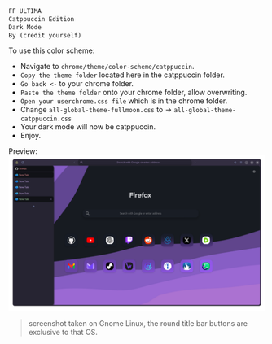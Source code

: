 ```
FF ULTIMA
Catppuccin Edition
Dark Mode
By (credit yourself)
```

To use this color scheme:
- Navigate to `chrome/theme/color-scheme/catppuccin`.
- `Copy the theme folder` located here in the catppuccin folder.
- `Go back <-` to your chrome folder.
- `Paste the theme folder` onto your chrome folder, allow overwriting.
- `Open your userchrome.css file` which is in the chrome folder.
- Change `all-global-theme-fullmoon.css` to -> `all-global-theme-catppuccin.css`
- Your dark mode will now be catppuccin.
- Enjoy.

Preview:
![preview](./preview.png)

> screenshot taken on Gnome Linux, the round title bar buttons are exclusive to that OS.
